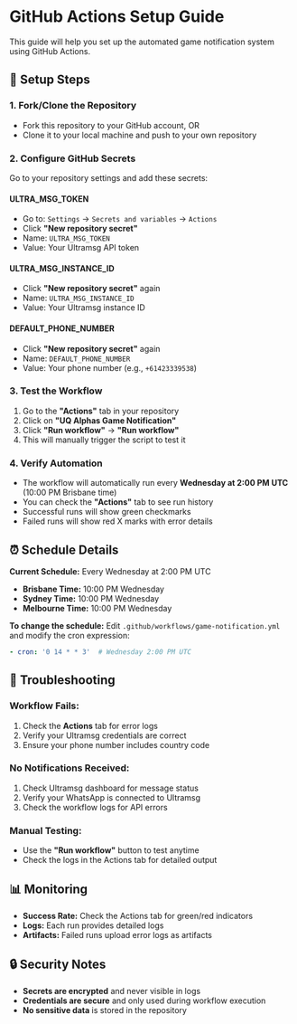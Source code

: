 # GitHub Actions Setup Guide

This guide will help you set up the automated game notification system using GitHub Actions.

## 🚀 Setup Steps

### 1. Fork/Clone the Repository
- Fork this repository to your GitHub account, OR
- Clone it to your local machine and push to your own repository

### 2. Configure GitHub Secrets
Go to your repository settings and add these secrets:

#### **ULTRA_MSG_TOKEN**
- Go to: `Settings` → `Secrets and variables` → `Actions`
- Click **"New repository secret"**
- Name: `ULTRA_MSG_TOKEN`
- Value: Your Ultramsg API token

#### **ULTRA_MSG_INSTANCE_ID**
- Click **"New repository secret"** again
- Name: `ULTRA_MSG_INSTANCE_ID`
- Value: Your Ultramsg instance ID

#### **DEFAULT_PHONE_NUMBER**
- Click **"New repository secret"** again
- Name: `DEFAULT_PHONE_NUMBER`
- Value: Your phone number (e.g., `+61423339538`)

### 3. Test the Workflow
1. Go to the **"Actions"** tab in your repository
2. Click on **"UQ Alphas Game Notification"**
3. Click **"Run workflow"** → **"Run workflow"**
4. This will manually trigger the script to test it

### 4. Verify Automation
- The workflow will automatically run every **Wednesday at 2:00 PM UTC** (10:00 PM Brisbane time)
- You can check the **"Actions"** tab to see run history
- Successful runs will show green checkmarks
- Failed runs will show red X marks with error details

## ⏰ Schedule Details

**Current Schedule:** Every Wednesday at 2:00 PM UTC
- **Brisbane Time:** 10:00 PM Wednesday
- **Sydney Time:** 10:00 PM Wednesday
- **Melbourne Time:** 10:00 PM Wednesday

**To change the schedule:**
Edit `.github/workflows/game-notification.yml` and modify the cron expression:
```yaml
- cron: '0 14 * * 3'  # Wednesday 2:00 PM UTC
```

## 🔧 Troubleshooting

### **Workflow Fails:**
1. Check the **Actions** tab for error logs
2. Verify your Ultramsg credentials are correct
3. Ensure your phone number includes country code

### **No Notifications Received:**
1. Check Ultramsg dashboard for message status
2. Verify your WhatsApp is connected to Ultramsg
3. Check the workflow logs for API errors

### **Manual Testing:**
- Use the **"Run workflow"** button to test anytime
- Check the logs in the Actions tab for detailed output

## 📊 Monitoring

- **Success Rate:** Check the Actions tab for green/red indicators
- **Logs:** Each run provides detailed logs
- **Artifacts:** Failed runs upload error logs as artifacts

## 🔒 Security Notes

- **Secrets are encrypted** and never visible in logs
- **Credentials are secure** and only used during workflow execution
- **No sensitive data** is stored in the repository 